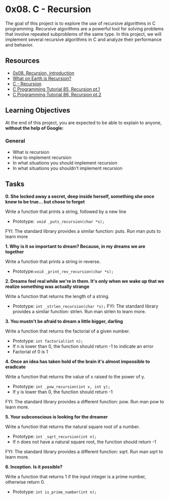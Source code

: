 # 0x08. C - Recursion #

The goal of this project is to explore the use of recursive algorithms in C programming. Recursive algorithms are a powerful tool for solving problems that involve repeated subproblems of the same type. In this project, we will implement several recursive algorithms in C and analyze their performance and behavior.

## Resources ##
- [0x08. Recursion, introduction](https://intranet.alxswe.com/rltoken/dzZB83Hm3lO7dScjhebAxw)
- [What on Earth is Recursion?](https://intranet.alxswe.com/rltoken/xYjKl3024oN58Bi_621_vQ)
- [C - Recursion](https://intranet.alxswe.com/rltoken/u4ojc5CZpf4qiuQvmXCiOA)
- [C Programming Tutorial 85, Recursion pt.1](https://intranet.alxswe.com/rltoken/Wv-wffgpXelN9ZTrbmiOyA)
- [C Programming Tutorial 86, Recursion pt.2](https://intranet.alxswe.com/rltoken/7GVdI-KT-M1vOIzwEjSahQ)

## Learning Objectives ##
At the end of this project, you are expected to be able to explain to anyone, **without the help of Google:**

### General ###
- What is recursion
- How to implement recursion
- In what situations you should implement recursion
- In what situations you shouldn’t implement recursion

## Tasks ##

**0. She locked away a secret, deep inside herself, something she once knew to be true... but chose to forget**

Write a function that prints a string, followed by a new line
- Prototype:` void _puts_recursion(char *s);`

FYI: The standard library provides a similar function: puts. Run man puts to learn more

**1. Why is it so important to dream? Because, in my dreams we are together**

 Write a function that prints a string in reverse.
- Prototype:`void _print_rev_recursion(char *s);`

**2. Dreams feel real while we're in them. It's only when we wake up that we realize something was actually strange**

 Write a function that returns the length of a string.
- Prototype: `int _strlen_recursion(char *s);`
FYI: The standard library provides a similar function: strlen. Run man strlen to learn more.

**3. You mustn't be afraid to dream a little bigger, darling**

Write a function that returns the factorial of a given number.

- Prototype: `int factorial(int n);`
- If n is lower than 0, the function should return -1 to indicate an error
- Factorial of 0 is 1

**4. Once an idea has taken hold of the brain it's almost impossible to eradicate**

Write a function that returns the value of x raised to the power of y.
- Prototype: `int _pow_recursion(int x, int y);`
- If y is lower than 0, the function should return -1

FYI: The standard library provides a different function: pow. Run man pow to learn more.

**5. Your subconscious is looking for the dreamer**

Write a function that returns the natural square root of a number.

- Prototype: `int _sqrt_recursion(int n);`
- If n does not have a natural square root, the function should return -1

FYI: The standard library provides a different function: sqrt. Run man sqrt to learn more.

**6. Inception. Is it possible?**

Write a function that returns 1 if the input integer is a prime number, otherwise return 0.

- Prototype: `int is_prime_number(int n);`

